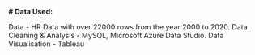 **# Data Used:**

Data - HR Data with over 22000 rows from the year 2000 to 2020. 
Data Cleaning & Analysis - MySQL, Microsoft Azure Data Studio. 
Data Visualisation - Tableau
